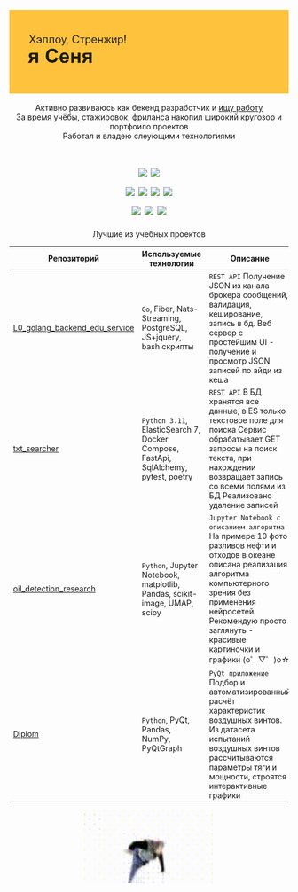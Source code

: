 ![Вставить текст](header.png)

<div align="center">

Активно развиваюсь как бекенд разработчик и [ищу работу](https://hh.ru/resume/d4842a62ff0b63667c0039ed1f585959634a6e)  
За время учёбы, стажировок, фриланса накопил широкий кругозор и портфоило проектов  
Работал и владею слеующими технологиями

<div/>

<h1 align="center">
<img src="https://img.shields.io/badge/python-3670A0?style=for-the-badge&logo=python&logoColor=ffdd54"/>
<img src="https://img.shields.io/badge/go-%2300ADD8.svg?style=for-the-badge&logo=go&logoColor=white"/>
<br>
<img src="https://img.shields.io/badge/postgres-%23316192.svg?style=for-the-badge&logo=postgresql&logoColor=white"/>
<img src="https://img.shields.io/badge/docker-%230db7ed.svg?style=for-the-badge&logo=docker&logoColor=white"/>
<img src="https://img.shields.io/badge/Linux-FCC624?style=for-the-badge&logo=linux&logoColor=black"/>
<img src="https://img.shields.io/badge/-ElasticSearch-005571?style=for-the-badge&logo=elasticsearch"/>
<br>
<img src="https://img.shields.io/badge/FastAPI-005571?style=for-the-badge&logo=fastapi"/>
<img src="https://img.shields.io/badge/DJANGO-REST-ff1709?style=for-the-badge&logo=django&logoColor=white&color=ff1709&labelColor=gray"/>
<img src="https://img.shields.io/badge/Qt-%23217346.svg?style=for-the-badge&logo=Qt&logoColor=white"/>

</h1>

<div align="center">

Лучшие из учебных проектов

| Репозиторий                                                                               	| Используемые технологии                                                              	| Описание                                                                                                                                                                                                                                           	|
|-------------------------------------------------------------------------------------------	|--------------------------------------------------------------------------------------	|----------------------------------------------------------------------------------------------------------------------------------------------------------------------------------------------------------------------------------------------------	|
| [L0_golang_backend_edu_service](https://github.com/Kronars/L0_golang_backend_edu_service) 	| `Go`, Fiber, Nats-Streaming, PostgreSQL,  JS+jquery, bash скрипты                    	| `REST API` Получение JSON из канала брокера сообщений, валидация, кеширование, запись в бд.  Веб сервер с простейшим UI - получение и просмотр JSON записей по айди из кеша                                                                        	|
| [txt_searcher](https://github.com/Kronars/txt_searcher)                                   	| `Python 3.11`, ElasticSearch 7, Docker Compose,  FastApi, SqlAlchemy, pytest, poetry 	| `REST API` В БД хранятся все данные, в ES только текстовое поле для поиска Сервис обрабатывает GET запросы на поиск текста,  при нахождении возвращает запись со всеми полями из БД   Реализовано удаление записей                                 	|
| [oil_detection_research](https://github.com/Kronars/oil_detection_research)               	| `Python`, Jupyter Notebook, matplotlib, Pandas, scikit-image, UMAP, scipy            	| `Jupyter Notebook с описанием алгоритма` На примере 10 фото разливов нефти и отходов в океане  описана реализация алгоритма компьютерного зрения без применения нейросетей. Рекомендую просто заглянуть - красивые картиночки и графики (o゜▽゜)o☆ 	|
| [Diplom](https://github.com/Kronars/Diplom_release)                                       	| `Python`, PyQt, Pandas, NumPy, PyQtGraph                                             	| `PyQt приложение` Подбор и автоматизированный расчёт характеристик воздушных винтов.  Из датасета испытаний воздушных винтов рассчитываются параметры тяги и мощности, строятся интерактивные графики                                              	|

</div>

<img src="вассерман crop.gif" height="132"/>
